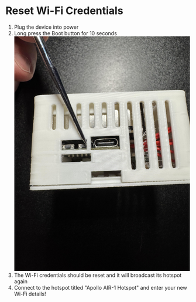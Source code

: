 # Reset Wi-Fi Credentials

1. Plug the device into power
2. Long press the Boot button for 10 seconds<br> ![](../../../assets/air-1boot-pic-1.jpg)
3. The Wi-Fi credentials should be reset and it will broadcast its hotspot again
4. Connect to the hotspot titled "Apollo AIR-1 Hotspot" and enter your new Wi-Fi details!